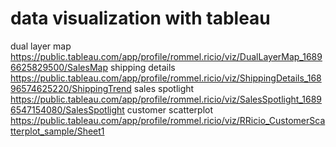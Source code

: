 # data visualization with tableau
dual layer map
https://public.tableau.com/app/profile/rommel.ricio/viz/DualLayerMap_16896625829500/SalesMap
shipping details
https://public.tableau.com/app/profile/rommel.ricio/viz/ShippingDetails_16896574625220/ShippingTrend
sales spotlight
https://public.tableau.com/app/profile/rommel.ricio/viz/SalesSpotlight_16896547154080/SalesSpotlight
customer scatterplot
https://public.tableau.com/app/profile/rommel.ricio/viz/RRicio_CustomerScatterplot_sample/Sheet1
